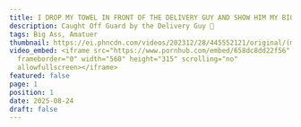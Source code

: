 ```yaml
---
title: I DROP MY TOWEL IN FRONT OF THE DELIVERY GUY AND SHOW HIM MY BIG ASS
description: Caught Off Guard by the Delivery Guy 👀
tags: Big Ass, Amatuer
thumbnail: https://ei.phncdn.com/videos/202312/28/445552121/original/(m=eafTGgaaaa)(mh=MxD8ZJM1woZ1tWFy)5.jpg
video_embed: <iframe src="https://www.pornhub.com/embed/658dc8dd22f56"
  frameborder="0" width="560" height="315" scrolling="no"
  allowfullscreen></iframe>
featured: false
page: 1
position: 1
date: 2025-08-24
draft: false
---
```

